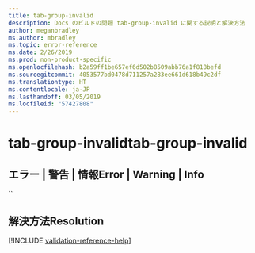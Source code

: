 ```yaml
---
title: tab-group-invalid
description: Docs のビルドの問題 tab-group-invalid に関する説明と解決方法
author: meganbradley
ms.author: mbradley
ms.topic: error-reference
ms.date: 2/26/2019
ms.prod: non-product-specific
ms.openlocfilehash: b2a59ff1be657ef6d502b8509abb76a1f818befd
ms.sourcegitcommit: 4053577bd0478d711257a283ee661d618b49c2df
ms.translationtype: HT
ms.contentlocale: ja-JP
ms.lasthandoff: 03/05/2019
ms.locfileid: "57427808"
---
```

# <a name="tab-group-invalid"></a><span data-ttu-id="d9fb9-103">tab-group-invalid</span><span class="sxs-lookup"><span data-stu-id="d9fb9-103">tab-group-invalid</span></span>

## <a name="error--warning--info"></a><span data-ttu-id="d9fb9-104">エラー | 警告 | 情報</span><span class="sxs-lookup"><span data-stu-id="d9fb9-104">Error | Warning | Info</span></span>

``

## <a name="resolution"></a><span data-ttu-id="d9fb9-105">解決方法</span><span class="sxs-lookup"><span data-stu-id="d9fb9-105">Resolution</span></span>

<!--make sure to add this file to your includes folder and verify the path-->
[!INCLUDE [validation-reference-help](includes/validation-reference-help.md)]
